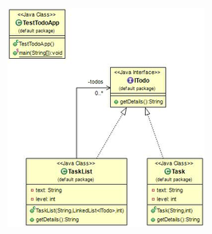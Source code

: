 ![alt text](https://github.com/pushkar4/DesignPatterns/blob/master/Structural/Composite/composite.jpg)
